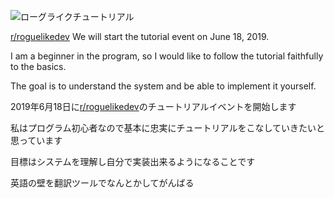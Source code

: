 ![ローグライクチュートリアル](https://i.imgur.com/3MAzEp1.png)

[r/roguelikedev](https://www.reddit.com/r/roguelikedev)
We will start the tutorial event on June 18, 2019.

I am a beginner in the program, so I would like to follow the tutorial faithfully to the basics.


The goal is to understand the system and be able to implement it yourself.




2019年6月18日に[r/roguelikedev](https://www.reddit.com/r/roguelikedev)のチュートリアルイベントを開始します

私はプログラム初心者なので基本に忠実にチュートリアルをこなしていきたいと思っています


目標はシステムを理解し自分で実装出来るようになることです

英語の壁を翻訳ツールでなんとかしてがんばる
